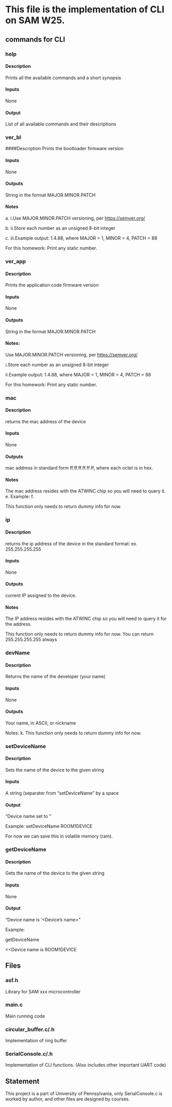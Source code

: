 # This file is the implementation of CLI on SAM W25.

## commands for CLI
### help
#### Description
Prints all the available commands and a short synopsis

#### Inputs
None

#### Output
List of all available commands and their descriptions
### ver_bl
####Description
Prints the bootloader firmware version

#### Inputs
None

#### Outputs
String in the format MAJOR.MINOR.PATCH

#### Notes

a. i.Use MAJOR.MINOR.PATCH versioning, per https://semver.org/

b. ii.Store each number as an unsigned 8-bit integer

c. iii.Example output: 1.4.88, where MAJOR = 1, MINOR = 4, PATCH = 88

For this homework: Print any static number.
### ver_app
#### Description
Prints the application code firmware version

#### Inputs
None

#### Outputs
String in the format MAJOR.MINOR.PATCH

#### Notes:

Use MAJOR.MINOR.PATCH versioning, per https://semver.org/

i.Store each number as an unsigned 8-bit integer

ii.Example output: 1.4.88, where MAJOR = 1, MINOR = 4, PATCH = 88

For this homework: Print any static number.
### mac
#### Description
returns the mac address of the device

#### Inputs
None

#### Outputs
mac address in standard form ff.ff.ff.ff.ff.ff, where each octet is in hex.

#### Notes
The mac address resides with the ATWINC chip so you will need to query it. e. Example: f.

This function only needs to return dummy info for now.
### ip
#### Description
returns the ip address of the device in the standard format: ex. 255.255.255.255

#### Inputs
None

#### Outputs
current IP assigned to the device.

#### Notes
The IP address resides with the ATWINC chip so you will need to query it for the address.

This function only needs to return dummy info for now. You can return 255.255.255.255 always
### devName
#### Description
Returns the name of the developer (your name)

#### Inputs
None

#### Outputs
Your name, in ASCII, or nickname

Notes: k. This function only needs to return dummy info for now.
### setDeviceName <string name>

#### Description
Sets the name of the device to the given string

#### Inputs
A string (separater from “setDeviceName” by a space

#### Output
“Device name set to <string name>”

Example: setDeviceName ROOM1DEVICE

For now we can save this in volatile memory (ram).
### getDeviceName
#### Description
Gets the name of the device to the given string

#### Inputs
None

#### Output
“Device name is ‘<Device’s name>”

Example:

getDeviceName

<<Device name is ROOM1DEVICE

## Files
### asf.h
Library for SAM xxx microcontroller
### main.c
Main running code
### circular_buffer.c/.h
Implementation of ring buffer
### SerialConsole.c/.h
Implementation of CLI functions. (Also includes other important UART code)

## Statement
This project is a part of University of Pennsylvania, only SerialConsole.c is worked by author, and other files are designed by courses.
